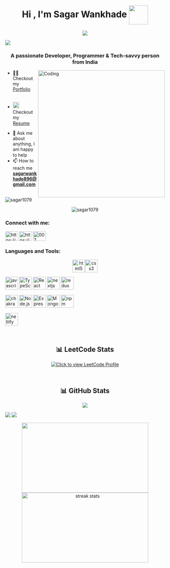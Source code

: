 <h1 align="center">Hi , I'm Sagar Wankhade <img width="60" height="60" align="center"
      src="https://media.tenor.com/fFWcjOYqpWMAAAAM/jasgagger-jason.gif"> </h1>

<p align="center">
   <img src="https://readme-typing-svg.herokuapp.com?size=26&duration=2500&lines=Software+Engineer;fullstack+developer">
</p>

<img src="https://blog.postman.com/wp-content/uploads/2019/01/platform.png">

<h3 align="center">A passionate Developer, Programmer & Tech-savvy person from India</h3>

<img align="right" alt="Coding" width="400"
   src="https://i.pinimg.com/originals/5a/ab/23/5aab239aeaf861b629f3eac134d6bf74.gif">



<!-- Portfolio -->
- 👨‍💻 Checkout my [Portfolio](https://sagar1079.github.io) &nbsp; <img width="15"
   src="https://i.gifer.com/origin/b3/b34dc1592ae8556da933835c0d532738_w200.webp">


<!-- Resume -->
- <img width="20"
   src="https://user-images.githubusercontent.com/66555692/190847273-1a125e30-6bb9-4221-916f-47ef6d774f58.png"> Checkout
my [Resume](https://drive.google.com/file/d/1fNp6Hs_BnTyJ8irjtbHlPhkTkV_qJxzC/view?usp=sharing)&nbsp; <img width="15"
   src="https://i.gifer.com/origin/b3/b34dc1592ae8556da933835c0d532738_w200.webp">


<!-- <img width="30" src = "https://user-images.githubusercontent.com/66555692/190847273-1a125e30-6bb9-4221-916f-47ef6d774f58.png" > -->


- 💬 Ask me about anything, I am happy to help <img width="15"
   src="https://i.gifer.com/origin/b3/b34dc1592ae8556da933835c0d532738_w200.webp">
- 📫 How to reach me **sagarwankhade896@gmail.com** <img width="15"
   src="https://i.gifer.com/origin/b3/b34dc1592ae8556da933835c0d532738_w200.webp">

<p align="left"> <img src="https://komarev.com/ghpvc/?username=sagar1079&label=Profile%20views&color=0e75b6&style=flat"
      alt="sagar1079" /> </p>

<p align="center"> <img src="https://github-profile-trophy.vercel.app/?username=sagar1079&theme=algolia"
      alt="sagar1079" /> </p>

<h3 align="left">Connect with me:</h3>
<p align="left">
   <a href="https://www.linkedin.com/in/Sagar1079/" target="blank"><img align="center"
         src="https://raw.githubusercontent.com/rahuldkjain/github-profile-readme-generator/master/src/images/icons/Social/linked-in-alt.svg"
         alt="https://www.linkedin.com/in/Sagar1079/" height="30" width="40" /></a>
   <a href="https://instagram.com/sagar_dev555" target="blank"><img align="center"
         src="https://raw.githubusercontent.com/rahuldkjain/github-profile-readme-generator/master/src/images/icons/Social/instagram.svg"
         alt="https://www.instagram.com" height="30" width="40" /></a>
   <a href="https://www.leetcode.com/Sagar1079" target="blank"><img align="center"
         src="https://raw.githubusercontent.com/rahuldkjain/github-profile-readme-generator/master/src/images/icons/Social/leet-code.svg"
         alt="007" height="30" width="40" /></a>
</p>

<h3 align="left">Languages and Tools:</h3>
<p align="center">
   <img src="https://user-images.githubusercontent.com/25181517/192158954-f88b5814-d510-4564-b285-dff7d6400dad.png"
      alt="html5" width="40" height="40" /><img
      src="https://user-images.githubusercontent.com/25181517/183898674-75a4a1b1-f960-4ea9-abcb-637170a00a75.png"
      alt="css3" width="40" height="40" />

   <img src="https://user-images.githubusercontent.com/25181517/117447155-6a868a00-af3d-11eb-9cfe-245df15c9f3f.png"
      alt="javascript" width="40" height="40" />
   <img src="https://profilinator.rishav.dev/skills-assets/typescript-original.svg" alt="TypeScript" width="40"
      height="40" />
   <img src="https://profilinator.rishav.dev/skills-assets/react-original-wordmark.svg" alt="React" width="40"
      height="40" />
   <img src="https://www.rlogical.com/wp-content/uploads/2021/08/Rlogical-Blog-Images-thumbnail.png" alt="nextjs"
      width="40" height="40" />
   <img src="https://user-images.githubusercontent.com/25181517/187896150-cc1dcb12-d490-445c-8e4d-1275cd2388d6.png"
      alt="redux" width="40" height="40" />

   <img src="https://user-images.githubusercontent.com/25181517/190887639-d0ba4ec9-ddbe-45dd-bea1-4db83846503e.png"
      alt="chakra" width="40" height="40" />
   <img src="https://profilinator.rishav.dev/skills-assets/nodejs-original-wordmark.svg" alt="Node.js" width="40"
      height="40" />
   <img src="https://skillshack.blob.core.windows.net/uploads/express.webp" alt="Express.js" width="40" height="40" />
   <img src="https://profilinator.rishav.dev/skills-assets/mongodb-original-wordmark.svg" alt="MongoDB" width="40"
      height="40" />
   <img src="https://user-images.githubusercontent.com/25181517/121401671-49102800-c959-11eb-9f6f-74d49a5e1774.png"
      alt="npm" width="40" height="40" />

   <img src="https://skillicons.dev/icons?i=netlify" alt="netlify" width="40" height="40" />
</p><br />
<h2 align="center">📊 LeetCode Stats</h2>
<p align="center">
   <a href="https://www.leetcode.com/Sagar1079" target="_blank"><img title="Click to view LeetCode Profile"
         align="center" src="https://leetcard.jacoblin.cool/Sagar1079?theme=nord" /></a>
</p>
<br />

<h2 align="center"> 📊 GitHub Stats</h2>
<p align="center">
   <img
      src="http://github-profile-summary-cards.vercel.app/api/cards/profile-details?username=sagar1079&theme=solarized_dark">

   <img
      src="http://github-profile-summary-cards.vercel.app/api/cards/most-commit-language?username=sagar1079&theme=solarized_dark">
   <img src="http://github-profile-summary-cards.vercel.app/api/cards/stats?username=sagar1079&theme=solarized_dark">


</p>
<p align="center" style="margin-right:0px;padding-right:0px">
   <img height="220" src="https://github-readme-stats.vercel.app/api?username=sagar1079&theme=material-palenight"
      width="400">
   <img height="220" alt="streak stats"
      src="https://github-readme-streak-stats.herokuapp.com/?user=sagar1079&theme=material-palenight" width="400">
</p>

<br />
